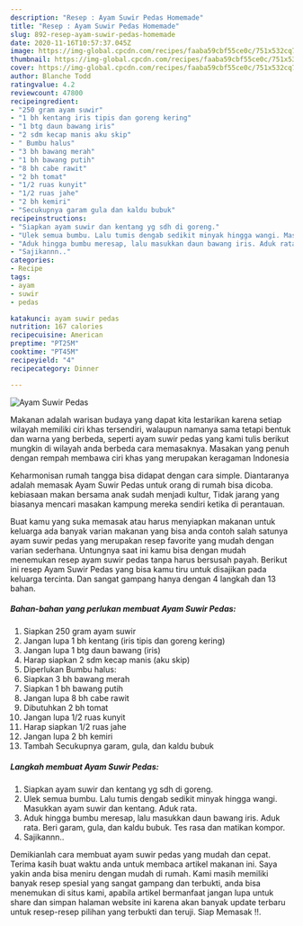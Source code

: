 ```yaml
---
description: "Resep : Ayam Suwir Pedas Homemade"
title: "Resep : Ayam Suwir Pedas Homemade"
slug: 892-resep-ayam-suwir-pedas-homemade
date: 2020-11-16T10:57:37.045Z
image: https://img-global.cpcdn.com/recipes/faaba59cbf55ce0c/751x532cq70/ayam-suwir-pedas-foto-resep-utama.jpg
thumbnail: https://img-global.cpcdn.com/recipes/faaba59cbf55ce0c/751x532cq70/ayam-suwir-pedas-foto-resep-utama.jpg
cover: https://img-global.cpcdn.com/recipes/faaba59cbf55ce0c/751x532cq70/ayam-suwir-pedas-foto-resep-utama.jpg
author: Blanche Todd
ratingvalue: 4.2
reviewcount: 47800
recipeingredient:
- "250 gram ayam suwir"
- "1 bh kentang iris tipis dan goreng kering"
- "1 btg daun bawang iris"
- "2 sdm kecap manis aku skip"
- " Bumbu halus"
- "3 bh bawang merah"
- "1 bh bawang putih"
- "8 bh cabe rawit"
- "2 bh tomat"
- "1/2 ruas kunyit"
- "1/2 ruas jahe"
- "2 bh kemiri"
- "Secukupnya garam gula dan kaldu bubuk"
recipeinstructions:
- "Siapkan ayam suwir dan kentang yg sdh di goreng."
- "Ulek semua bumbu. Lalu tumis dengab sedikit minyak hingga wangi. Masukkan ayam suwir dan kentang. Aduk rata."
- "Aduk hingga bumbu meresap, lalu masukkan daun bawang iris. Aduk rata. Beri garam, gula, dan kaldu bubuk. Tes rasa dan matikan kompor."
- "Sajikannn.."
categories:
- Recipe
tags:
- ayam
- suwir
- pedas

katakunci: ayam suwir pedas 
nutrition: 167 calories
recipecuisine: American
preptime: "PT25M"
cooktime: "PT45M"
recipeyield: "4"
recipecategory: Dinner

---
```



![Ayam Suwir Pedas](https://img-global.cpcdn.com/recipes/faaba59cbf55ce0c/751x532cq70/ayam-suwir-pedas-foto-resep-utama.jpg)

Makanan adalah warisan budaya yang dapat kita lestarikan karena setiap wilayah memiliki ciri khas tersendiri, walaupun namanya sama tetapi bentuk dan warna yang berbeda, seperti ayam suwir pedas yang kami tulis berikut mungkin di wilayah anda berbeda cara memasaknya. Masakan yang penuh dengan rempah membawa ciri khas yang merupakan keragaman Indonesia

Keharmonisan rumah tangga bisa didapat dengan cara simple. Diantaranya adalah memasak Ayam Suwir Pedas untuk orang di rumah bisa dicoba. kebiasaan makan bersama anak sudah menjadi kultur, Tidak jarang yang biasanya mencari masakan kampung mereka sendiri ketika di perantauan.



Buat kamu yang suka memasak atau harus menyiapkan makanan untuk keluarga ada banyak varian makanan yang bisa anda contoh salah satunya ayam suwir pedas yang merupakan resep favorite yang mudah dengan varian sederhana. Untungnya saat ini kamu bisa dengan mudah menemukan resep ayam suwir pedas tanpa harus bersusah payah.
Berikut ini resep Ayam Suwir Pedas yang bisa kamu tiru untuk disajikan pada keluarga tercinta. Dan sangat gampang hanya dengan 4 langkah dan 13 bahan.


<!--inarticleads1-->

##### Bahan-bahan yang perlukan membuat Ayam Suwir Pedas:

1. Siapkan 250 gram ayam suwir
1. Jangan lupa 1 bh kentang (iris tipis dan goreng kering)
1. Jangan lupa 1 btg daun bawang (iris)
1. Harap siapkan 2 sdm kecap manis (aku skip)
1. Diperlukan  Bumbu halus:
1. Siapkan 3 bh bawang merah
1. Siapkan 1 bh bawang putih
1. Jangan lupa 8 bh cabe rawit
1. Dibutuhkan 2 bh tomat
1. Jangan lupa 1/2 ruas kunyit
1. Harap siapkan 1/2 ruas jahe
1. Jangan lupa 2 bh kemiri
1. Tambah Secukupnya garam, gula, dan kaldu bubuk




<!--inarticleads2-->

##### Langkah membuat  Ayam Suwir Pedas:

1. Siapkan ayam suwir dan kentang yg sdh di goreng.
1. Ulek semua bumbu. Lalu tumis dengab sedikit minyak hingga wangi. Masukkan ayam suwir dan kentang. Aduk rata.
1. Aduk hingga bumbu meresap, lalu masukkan daun bawang iris. Aduk rata. Beri garam, gula, dan kaldu bubuk. Tes rasa dan matikan kompor.
1. Sajikannn..




Demikianlah cara membuat ayam suwir pedas yang mudah dan cepat. Terima kasih buat waktu anda untuk membaca artikel makanan ini. Saya yakin anda bisa meniru dengan mudah di rumah. Kami masih memiliki banyak resep spesial yang sangat gampang dan terbukti, anda bisa menemukan di situs kami, apabila artikel bermanfaat jangan lupa untuk share dan simpan halaman website ini karena akan banyak update terbaru untuk resep-resep pilihan yang terbukti dan teruji. Siap Memasak !!. 
